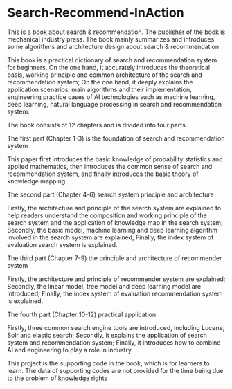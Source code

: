 # Search-Recommend-InAction
This is a book about search & recommendation. The publisher of the book is mechanical industry press. The book mainly summarizes and introduces some algorithms and architecture design about search & recommendation

This book is a practical dictionary of search and recommendation system for beginners. On the one hand, it accurately introduces the theoretical basis, working principle and common architecture of the search and recommendation system; On the one hand, it deeply explains the application scenarios, main algorithms and their implementation, engineering practice cases of AI technologies such as machine learning, deep learning, natural language processing in search and recommendation system.

The book consists of 12 chapters and is divided into four parts.

The first part (Chapter 1-3) is the foundation of search and recommendation system

This paper first introduces the basic knowledge of probability statistics and applied mathematics, then introduces the common sense of search and recommendation system, and finally introduces the basic theory of knowledge mapping.

The second part (Chapter 4-6) search system principle and architecture

Firstly, the architecture and principle of the search system are explained to help readers understand the composition and working principle of the search system and the application of knowledge map in the search system; Secondly, the basic model, machine learning and deep learning algorithm involved in the search system are explained; Finally, the index system of evaluation search system is explained.

The third part (Chapter 7-9) the principle and architecture of recommender system

Firstly, the architecture and principle of recommender system are explained; Secondly, the linear model, tree model and deep learning model are introduced; Finally, the index system of evaluation recommendation system is explained.

The fourth part (Chapter 10-12) practical application

Firstly, three common search engine tools are introduced, including Lucene, Solr and elastic search; Secondly, it explains the application of search system and recommendation system; Finally, it introduces how to combine AI and engineering to play a role in industry.

This project is the supporting code in the book, which is for learners to learn. The data of supporting codes are not provided for the time being due to the problem of knowledge rights
